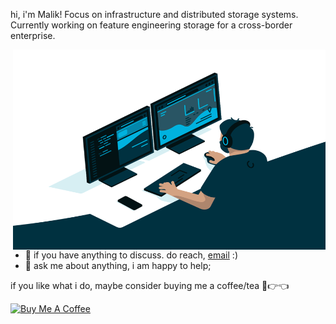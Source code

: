 hi, i'm Malik! Focus on infrastructure and distributed storage systems. Currently working on feature engineering storage for a cross-border enterprise.


  <img align="right" alt="GIF" src="https://github.com/MalikHou/MalikHou/blob/main/code.gif?raw=true" width="500" height="320" />

- 💼 if you have anything to discuss. do reach, [email](malikhou01@gmail.com) :)
- 💬 ask me about anything, i am happy to help;

if you like what i do, maybe consider buying me a coffee/tea 🥺👉👈

<a href="https://www.buymeacoffee.com/MalikHou" target="_blank"><img src="https://cdn.buymeacoffee.com/buttons/v2/default-red.png" alt="Buy Me A Coffee" width="150" ></a>
